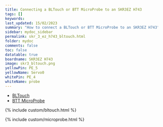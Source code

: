 ```yaml
---
title: Connecting a BLTouch or BTT MicroProbe to an SKR3EZ H743
tags: []
keywords: 
last_updated: 15/02/2023
summary: "How to connect a BLTouch or BTT MicroProbe to an SKR3EZ H743"
sidebar: mydoc_sidebar
permalink: skr_3_ez_h743_bltouch.html
folder: mydoc
comments: false
toc: false
datatable: true
boardname: SKR3EZ H743
image: skr3_bltouch.png
yellowPin: PE_5
yellowName: Servo0
whitePin: PE_4
whiteName: probe
---
```


<ul id="profileTabs" class="nav nav-tabs">
  <li class="active"><a class="noCrossRef" href="#bltouch" data-toggle="tab">BLTouch</a></li>  
	<li><a class="noCrossRef" href="#micro" data-toggle="tab">BTT MicroProbe</a></li>
</ul>
  <div class="tab-content">
<div role="tabpanel" class="tab-pane active" id="bltouch" markdown="1">

{% include custom/bltouch.html %}

</div>

<div role="tabpanel" class="tab-pane" id="micro" markdown="1">

{% include custom/microprobe.html %}

</div>

</div>